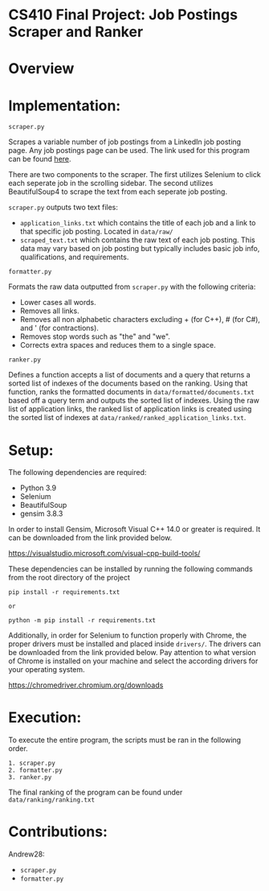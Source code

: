 # **CS410 Final Project: Job Postings Scraper and Ranker**

# Overview



# Implementation:
`scraper.py`

Scrapes a variable number of job postings from a LinkedIn job posting page. Any job postings page can be used. The link used for this program can be found [here](https://www.linkedin.com/jobs/search?keywords=software%20engineering&location=&geoId=&trk=homepage-jobseeker_jobs-search-bar_search-submit&position=1&pageNum=0). 

There are two components to the scraper. The first utilizes Selenium to click each seperate job in the scrolling sidebar. The second utilizes BeautifulSoup4 to scrape the text from each seperate job posting. 

`scraper.py` outputs two text files:
- `application_links.txt` which contains the title of each job and a link to that specific job posting. Located in `data/raw/`
- `scraped_text.txt` which contains the raw text of each job posting. This data may vary based on job posting but typically includes basic job info, qualifications, and requirements.

`formatter.py`

Formats the raw data outputted from `scraper.py` with the following criteria:
- Lower cases all words.
- Removes all links.
- Removes all non alphabetic characters excluding + (for C++), # (for C#), and ' (for contractions).
- Removes stop words such as "the" and "we".
- Corrects extra spaces and reduces them to a single space.

`ranker.py`

Defines a function accepts a list of documents and a query that returns a sorted list of indexes of the documents based on the ranking. Using that function, ranks the formatted documents in `data/formatted/documents.txt` based off a query term and outputs the sorted list of indexes. Using the raw list of application links, the ranked list of application links is created using the sorted list of indexes at `data/ranked/ranked_application_links.txt`.

# Setup:
The following dependencies are required:
- Python 3.9
- Selenium
- BeautifulSoup
- gensim 3.8.3

In order to install Gensim, Microsoft Visual C++ 14.0 or greater is required. It can be downloaded from the link provided below.

https://visualstudio.microsoft.com/visual-cpp-build-tools/

These dependencies can be installed by running the following commands from the root directory of the project
```
pip install -r requirements.txt

or 

python -m pip install -r requirements.txt
```

Additionally, in order for Selenium to function properly with Chrome, the proper drivers must be installed and placed inside `drivers/`. The drivers can be downloaded from the link provided below. Pay attention to what version of Chrome is installed on your machine and select the according drivers for your operating system.  

https://chromedriver.chromium.org/downloads


# Execution:
To execute the entire program, the scripts must be ran in the following order. 

```
1. scraper.py
2. formatter.py
3. ranker.py
```

The final ranking of the program can be found under `data/ranking/ranking.txt`


# Contributions:
Andrew28:
- `scraper.py`
- `formatter.py`
